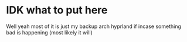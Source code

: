 # IDK what to put here

Well yeah most of it is just my backup arch hyprland if incase something bad is happening (most likely it will)
